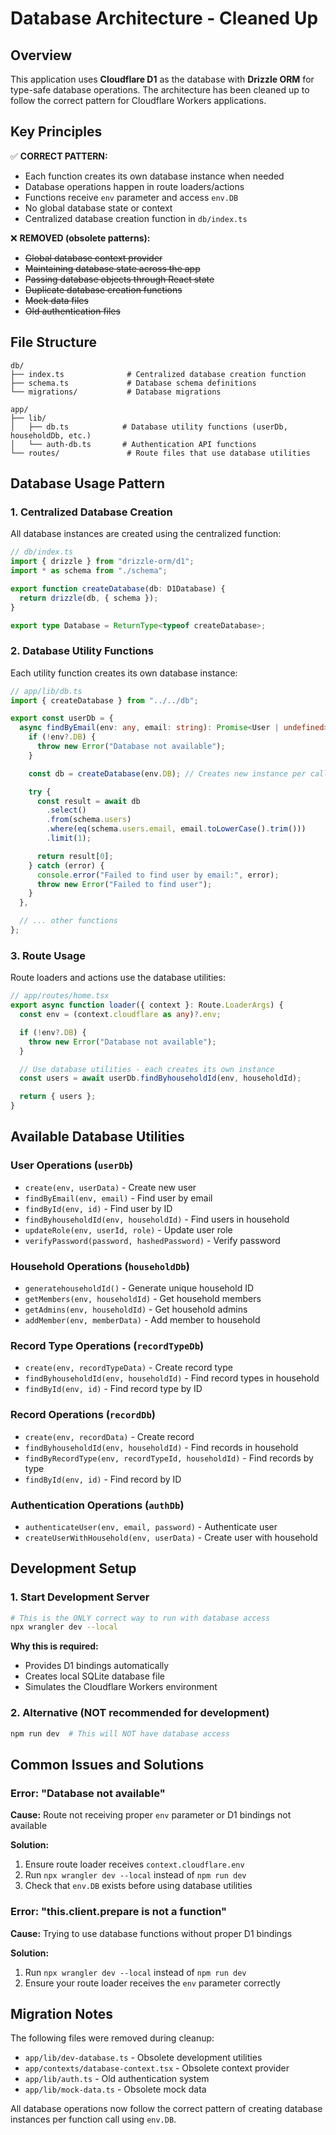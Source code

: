 # Database Architecture - Cleaned Up

## Overview

This application uses **Cloudflare D1** as the database with **Drizzle ORM** for type-safe database operations. The architecture has been cleaned up to follow the correct pattern for Cloudflare Workers applications.

## Key Principles

✅ **CORRECT PATTERN:**

- Each function creates its own database instance when needed
- Database operations happen in route loaders/actions
- Functions receive `env` parameter and access `env.DB`
- No global database state or context
- Centralized database creation function in `db/index.ts`

❌ **REMOVED (obsolete patterns):**

- ~~Global database context provider~~
- ~~Maintaining database state across the app~~
- ~~Passing database objects through React state~~
- ~~Duplicate database creation functions~~
- ~~Mock data files~~
- ~~Old authentication files~~

## File Structure

```
db/
├── index.ts              # Centralized database creation function
├── schema.ts             # Database schema definitions
└── migrations/           # Database migrations

app/
├── lib/
│   ├── db.ts            # Database utility functions (userDb, householdDb, etc.)
│   └── auth-db.ts       # Authentication API functions
└── routes/               # Route files that use database utilities
```

## Database Usage Pattern

### 1. Centralized Database Creation

All database instances are created using the centralized function:

```typescript
// db/index.ts
import { drizzle } from "drizzle-orm/d1";
import * as schema from "./schema";

export function createDatabase(db: D1Database) {
  return drizzle(db, { schema });
}

export type Database = ReturnType<typeof createDatabase>;
```

### 2. Database Utility Functions

Each utility function creates its own database instance:

```typescript
// app/lib/db.ts
import { createDatabase } from "../../db";

export const userDb = {
  async findByEmail(env: any, email: string): Promise<User | undefined> {
    if (!env?.DB) {
      throw new Error("Database not available");
    }

    const db = createDatabase(env.DB); // Creates new instance per call

    try {
      const result = await db
        .select()
        .from(schema.users)
        .where(eq(schema.users.email, email.toLowerCase().trim()))
        .limit(1);

      return result[0];
    } catch (error) {
      console.error("Failed to find user by email:", error);
      throw new Error("Failed to find user");
    }
  },

  // ... other functions
};
```

### 3. Route Usage

Route loaders and actions use the database utilities:

```typescript
// app/routes/home.tsx
export async function loader({ context }: Route.LoaderArgs) {
  const env = (context.cloudflare as any)?.env;

  if (!env?.DB) {
    throw new Error("Database not available");
  }

  // Use database utilities - each creates its own instance
  const users = await userDb.findByhouseholdId(env, householdId);

  return { users };
}
```

## Available Database Utilities

### User Operations (`userDb`)

- `create(env, userData)` - Create new user
- `findByEmail(env, email)` - Find user by email
- `findById(env, id)` - Find user by ID
- `findByhouseholdId(env, householdId)` - Find users in household
- `updateRole(env, userId, role)` - Update user role
- `verifyPassword(password, hashedPassword)` - Verify password

### Household Operations (`householdDb`)

- `generatehouseholdId()` - Generate unique household ID
- `getMembers(env, householdId)` - Get household members
- `getAdmins(env, householdId)` - Get household admins
- `addMember(env, memberData)` - Add member to household

### Record Type Operations (`recordTypeDb`)

- `create(env, recordTypeData)` - Create record type
- `findByhouseholdId(env, householdId)` - Find record types in household
- `findById(env, id)` - Find record type by ID

### Record Operations (`recordDb`)

- `create(env, recordData)` - Create record
- `findByhouseholdId(env, householdId)` - Find records in household
- `findByRecordType(env, recordTypeId, householdId)` - Find records by type
- `findById(env, id)` - Find record by ID

### Authentication Operations (`authDb`)

- `authenticateUser(env, email, password)` - Authenticate user
- `createUserWithHousehold(env, userData)` - Create user with household

## Development Setup

### 1. Start Development Server

```bash
# This is the ONLY correct way to run with database access
npx wrangler dev --local
```

**Why this is required:**

- Provides D1 bindings automatically
- Creates local SQLite database file
- Simulates the Cloudflare Workers environment

### 2. Alternative (NOT recommended for development)

```bash
npm run dev  # This will NOT have database access
```

## Common Issues and Solutions

### Error: "Database not available"

**Cause:** Route not receiving proper `env` parameter or D1 bindings not available

**Solution:**

1. Ensure route loader receives `context.cloudflare.env`
2. Run `npx wrangler dev --local` instead of `npm run dev`
3. Check that `env.DB` exists before using database utilities

### Error: "this.client.prepare is not a function"

**Cause:** Trying to use database functions without proper D1 bindings

**Solution:**

1. Run `npx wrangler dev --local` instead of `npm run dev`
2. Ensure your route loader receives the `env` parameter correctly

## Migration Notes

The following files were removed during cleanup:

- `app/lib/dev-database.ts` - Obsolete development utilities
- `app/contexts/database-context.tsx` - Obsolete context provider
- `app/lib/auth.ts` - Old authentication system
- `app/lib/mock-data.ts` - Obsolete mock data

All database operations now follow the correct pattern of creating database instances per function call using `env.DB`.

